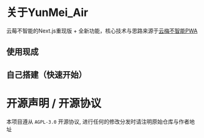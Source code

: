 # 关于YunMei_Air
云莓不智能的Next.js重现版 + 全新功能，核心技术与思路来源于[云梅不智能PWA](https://github.com/zxy19/yunmei_unintelligent_pwa)

## 使用现成

## 自己搭建（快速开始）

# 开源声明 / 开源协议

本项目遵从 `AGPL-3.0` 开源协议, 进行任何的修改分发时请注明原始仓库与作者地址
